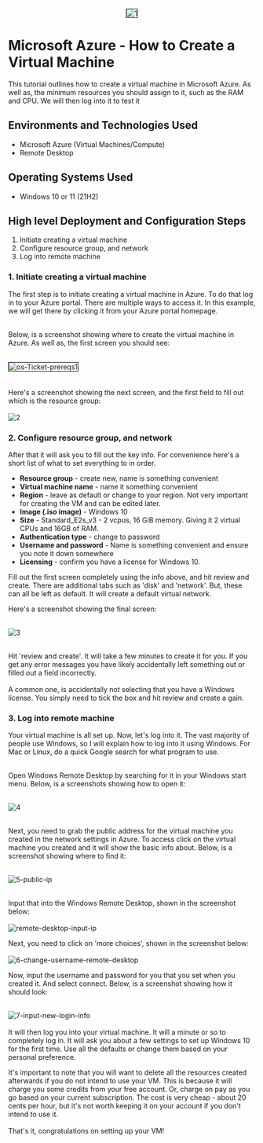 <p align="center">
<img src="https://i.ibb.co/9yNG8wG/1.png" alt="1" border="1">
</p>

<h1>Microsoft Azure - How to Create a Virtual Machine</h1>
This tutorial outlines how to create a virtual machine in Microsoft Azure. As well as, the minimum resources you should assign to it, such as the RAM and CPU. We will then log into it to test it<br />

<h2>Environments and Technologies Used</h2>

- Microsoft Azure (Virtual Machines/Compute)
- Remote Desktop

<h2>Operating Systems Used </h2>

- Windows 10 or 11</b> (21H2)

<h2>High level Deployment and Configuration Steps</h2>

1. Initiate creating a virtual machine
2. Configure resource group, and network
3. Log into remote machine

<h3>1. Initiate creating a virtual machine</h3>
The first step is to initiate creating a virtual machine in Azure. To do that log in to your Azure portal. There are multiple ways to access it. In this example, we will get there by clicking it from your Azure portal homepage.<br><br>

Below, is a screenshot showing where to create the virtual machine in Azure. As well as, the first screen you should see:<br><br>

<img src="https://i.ibb.co/jZL6b6M/os-Ticket-prereqs1.jpg" alt="os-Ticket-prereqs1" border="0" style="border:1px solid #000000;" /><br>
<br><br>
Here's a screenshot showing the next screen, and the first field to fill out which is the resource group: <br><br>
<img src="https://i.ibb.co/HxMqFd1/2.jpg" alt="2" border="0">

<h3>2. Configure resource group, and network</h3>

After that it will ask you to fill out the key info. For convenience here's a short list of what to set everything to in order.
- <strong>Resource group</strong> - create new, name is something convenient
- <strong>Virtual machine name</strong> - name it something convenient
- <strong>Region</strong> - leave as default or change to your region. Not very important for creating the VM and can be edited later.
- <strong>Image (.iso image)</strong> - Windows 10
- <strong>Size</strong> - Standard_E2s_v3 - 2 vcpus, 16 GiB memory. Giving it 2 virtual CPUs and 16GB of RAM.
- <strong>Authentication type</strong> - change to password
- <strong>Username and password</strong> - Name is something convenient and ensure you note it down somewhere
- <strong>Licensing</strong> - confirm you have a license for Windows 10.

Fill out the first screen completely using the info above, and hit review and create. There are additional tabs such as 'disk' and 'network'. But, these can all be left as default. It will create a default virtual network.

Here's a screenshot showing the final screen:<br><br>

<img src="https://i.ibb.co/d6nskmx/3.jpg" alt="3" border="0"> <br><br>

Hit 'review and create'. It will take a few minutes to create it for you. If you get any error messages you have likely accidentally left something out or filled out a field incorrectly. <br><br>A common one, is accidentally not selecting that you have a Windows license. You simply need to tick the box and hit review and create a gain.

<h3>3. Log into remote machine</h3>
Your virtual machine is all set up. Now, let's log into it. The vast majority of people use Windows, so I will explain how to log into it using Windows. For Mac or Linux, do a quick Google search for what program to use.<br><br>

Open Windows Remote Desktop by searching for it in your Windows start menu. Below, is a screenshots showing how to open it:<br><br>

<img src="https://i.ibb.co/jr0Vf4L/4.jpg" alt="4" border="0"> <br><br>

Next, you need to grab the public address for the virtual machine you created in the network settings in Azure. To access click on the virtual machine you created and it will show the basic info about. Below, is a screenshot showing where to find it: <br><br>

<img src="https://i.ibb.co/1sf7QQb/5-public-ip.jpg" alt="5-public-ip" border="0"> </br></br>

Input that into the Windows Remote Desktop, shown in the screenshot below: </br></br>
<img src="https://i.ibb.co/6RrbF33/remote-desktop-input-ip.jpg" alt="remote-desktop-input-ip" border="0"> </br>

Next, you need to click on 'more choices', shown in the screenshot below: </br></br>
<img src="https://i.ibb.co/xGTFcX3/6-change-username-remote-desktop.jpg" alt="6-change-username-remote-desktop" border="0">

Now, input the username and password for you that you set when you created it. And select connect. Below, is a screenshot showing how it should look:</br></br>

<img src="https://i.ibb.co/GTGVZnS/7-input-new-login-info.jpg" alt="7-input-new-login-info" border="0"> </br></br>
It will then log you into your virtual machine. It will a minute or so to completely log in. It will ask you about a few settings to set up Windows 10 for the first time. Use all the defaults or change them based on your personal preference.<br>

It's important to note that you will want to delete all the resources created afterwards if you do not intend to use your VM. This is because it will charge you some credits from your free account. Or, charge on pay as you go based on your current subscription. The cost is very cheap - about 20 cents per hour, but it's not worth keeping it on your account if you don't intend to use it. 
<br><br>
That's it, congratulations on setting up your VM!
